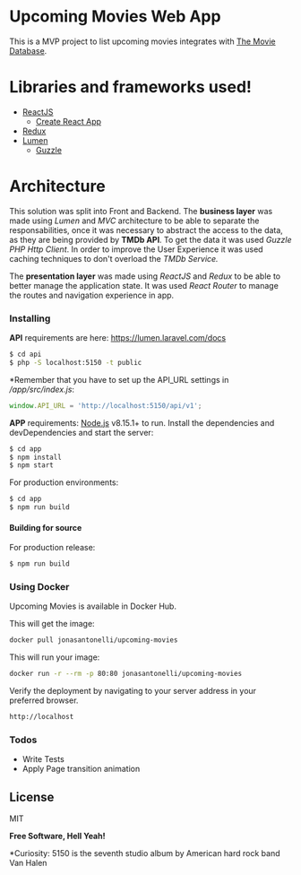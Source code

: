 # Upcoming Movies Web App
This is a MVP project to list upcoming movies integrates with [The Movie Database](https://themoviedb.org).

# Libraries and frameworks used!
  - [ReactJS](https://reactjs.org/)
    * [Create React App](https://github.com/facebook/create-react-app)
  - [Redux](https://redux.js.org/)
  - [Lumen](https://lumen.laravel.com/)
    * [Guzzle](https://github.com/guzzle/guzzle)
 
# Architecture
This solution was split into Front and Backend.
The **business layer** was made using *Lumen* and *MVC* architecture to be able to separate the responsabilities, once it was necessary to abstract the access to the data, as they are being provided by **TMDb API**. To get the data it was used *Guzzle PHP Http Client*.
In order to improve the User Experience it was used caching techniques to don't overload the *TMDb Service.*

The **presentation layer** was made using *ReactJS* and *Redux* to be able to better manage the application state. It was used *React Router* to manage the routes and navigation experience in app.

### Installing

**API** requirements are here: https://lumen.laravel.com/docs
```sh
$ cd api
$ php -S localhost:5150 -t public
```

*Remember that you have to set up the API_URL settings in */app/src/index.js*:
```js 
window.API_URL = 'http://localhost:5150/api/v1';
```
**APP** requirements: [Node.js](https://nodejs.org/) v8.15.1+ to run.
Install the dependencies and devDependencies and start the server:
```sh
$ cd app
$ npm install
$ npm start
```
For production environments:

```sh
$ cd app
$ npm run build
```

#### Building for source
For production release:
```sh
$ npm run build
```

### Using Docker
Upcoming Movies is available in Docker Hub.

This will get the image:
```sh
docker pull jonasantonelli/upcoming-movies 
```

This will run your image:
```sh
docker run -r --rm -p 80:80 jonasantonelli/upcoming-movies
```

Verify the deployment by navigating to your server address in your preferred browser.
```sh
http://localhost
```

### Todos
 - Write Tests
 - Apply Page transition animation

License
----

MIT

**Free Software, Hell Yeah!**

*Curiosity: 5150 is the seventh studio album by American hard rock band Van Halen
